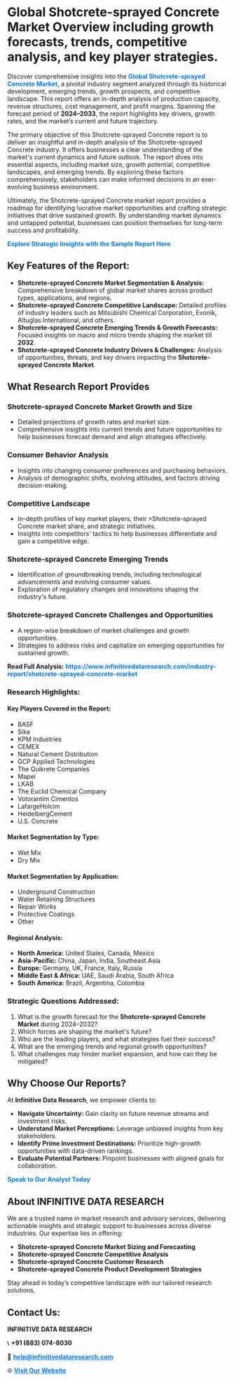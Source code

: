 <h1>Global Shotcrete-sprayed Concrete Market Overview including growth forecasts, trends, competitive analysis, and key player strategies.</h1>
<p>
Discover comprehensive insights into the 
<a href="https://www.infinitivedataresearch.com/industry-report/shotcrete-sprayed-concrete-market" rel="dofollow" style="color: #007BFF; text-decoration: none;"><strong>Global Shotcrete-sprayed Concrete Market</strong></a>, a pivotal industry segment analyzed through its historical development, emerging trends, growth prospects, and competitive landscape. This report offers an in-depth analysis of production capacity, revenue structures, cost management, and profit margins. Spanning the forecast period of <strong>2024–2033</strong>, the report highlights key drivers, growth rates, and the market’s current and future trajectory.
</p>
<p>
The primary objective of this Shotcrete-sprayed Concrete report is to deliver an insightful and in-depth analysis of the Shotcrete-sprayed Concrete industry. It offers businesses a clear understanding of the market's current dynamics and future outlook. The report dives into essential aspects, including market size, growth potential, competitive landscapes, and emerging trends. By exploring these factors comprehensively, stakeholders can make informed decisions in an ever-evolving business environment.
</p>
<p>
Ultimately, the Shotcrete-sprayed Concrete market report provides a roadmap for identifying lucrative market opportunities and crafting strategic initiatives that drive sustained growth. By understanding market dynamics and untapped potential, businesses can position themselves for long-term success and profitability.
</p>
<p>
<a href="https://www.infinitivedataresearch.com/request-sample/reportId=105962" style="color: #007BFF; text-decoration: none;"><strong>Explore Strategic Insights with the Sample Report Here</strong></a>
</p>

<h2>Key Features of the Report:</h2>
<ul>
<li><strong>Shotcrete-sprayed Concrete Market Segmentation & Analysis:</strong> Comprehensive breakdown of global market shares across product types, applications, and regions.</li>
<li><strong>Shotcrete-sprayed Concrete Competitive Landscape:</strong> Detailed profiles of industry leaders such as Mitsubishi Chemical Corporation, Evonik, Altuglas International, and others.</li>
<li><strong>Shotcrete-sprayed Concrete Emerging Trends & Growth Forecasts:</strong> Focused insights on macro and micro trends shaping the market till <strong>2032</strong>.</li>
<li><strong>Shotcrete-sprayed Concrete Industry Drivers & Challenges:</strong> Analysis of opportunities, threats, and key drivers impacting the <strong>Shotcrete-sprayed Concrete Market</strong>.</li>
</ul>

<h2>What Research Report Provides</h2>
<h3>Shotcrete-sprayed Concrete Market Growth and Size</h3>
<ul>
<li>Detailed projections of growth rates and market size.</li>
<li>Comprehensive insights into current trends and future opportunities to help businesses forecast demand and align strategies effectively.</li>
</ul>

<h3>Consumer Behavior Analysis</h3>
<ul>
<li>Insights into changing consumer preferences and purchasing behaviors.</li>
<li>Analysis of demographic shifts, evolving attitudes, and factors driving decision-making.</li>
</ul>

<h3>Competitive Landscape</h3>
<ul>
<li>In-depth profiles of key market players, their >Shotcrete-sprayed Concrete market share, and strategic initiatives.</li>
<li>Insights into competitors' tactics to help businesses differentiate and gain a competitive edge.</li>
</ul>

<h3>Shotcrete-sprayed Concrete Emerging Trends</h3>
<ul>
<li>Identification of groundbreaking trends, including technological advancements and evolving consumer values.</li>
<li>Exploration of regulatory changes and innovations shaping the industry's future.</li>
</ul>

<h3>Shotcrete-sprayed Concrete Challenges and Opportunities</h3>
<ul>
<li>A region-wise breakdown of market challenges and growth opportunities.</li>
<li>Strategies to address risks and capitalize on emerging opportunities for sustained growth.</li>
</ul>
<p><strong>Read Full Analysis:</strong> <a href="https://www.infinitivedataresearch.com/industry-report/shotcrete-sprayed-concrete-market" rel="dofollow" style="color: #007BFF; text-decoration: none;"><strong>https://www.infinitivedataresearch.com/industry-report/shotcrete-sprayed-concrete-market</strong></a></p>
<h3>Research Highlights:</h3>
<h4>Key Players Covered in the Report:</h4>
<ul><li>BASF</li><li>Sika</li><li>KPM Industries</li><li>CEMEX</li><li>Natural Cement Distribution</li><li>GCP Applied Technologies</li><li>The Quikrete Companies</li><li>Mapei</li><li>LKAB</li><li>The Euclid Chemical Company</li><li>Votorantim Cimentos</li><li>LafargeHolcim</li><li>HeidelbergCement</li><li>U.S. Concrete</li></ul>
<h4>Market Segmentation by Type:</h4>
<ul><li>Wet Mix</li><li>Dry Mix</li></ul>
<h4>Market Segmentation by Application:</h4>
<ul><li>Underground Construction</li><li>Water Retaining Structures</li><li>Repair Works</li><li>Protective Coatings</li><li>Other</li></ul>

<h4>Regional Analysis:</h4>
<ul>
<li><strong>North America:</strong> United States, Canada, Mexico</li>
<li><strong>Asia-Pacific:</strong> China, Japan, India, Southeast Asia</li>
<li><strong>Europe:</strong> Germany, UK, France, Italy, Russia</li>
<li><strong>Middle East & Africa:</strong> UAE, Saudi Arabia, South Africa</li>
<li><strong>South America:</strong> Brazil, Argentina, Colombia</li>
</ul>

<h3>Strategic Questions Addressed:</h3>
<ol>
<li>What is the growth forecast for the <strong>Shotcrete-sprayed Concrete Market</strong> during 2024–2032?</li>
<li>Which forces are shaping the market's future?</li>
<li>Who are the leading players, and what strategies fuel their success?</li>
<li>What are the emerging trends and regional growth opportunities?</li>
<li>What challenges may hinder market expansion, and how can they be mitigated?</li>
</ol>

<h2>Why Choose Our Reports?</h2>
<p>At <strong>Infinitive Data Research</strong>, we empower clients to:</p>
<ul>
<li><strong>Navigate Uncertainty:</strong> Gain clarity on future revenue streams and investment risks.</li>
<li><strong>Understand Market Perceptions:</strong> Leverage unbiased insights from key stakeholders.</li>
<li><strong>Identify Prime Investment Destinations:</strong> Prioritize high-growth opportunities with data-driven rankings.</li>
<li><strong>Evaluate Potential Partners:</strong> Pinpoint businesses with aligned goals for collaboration.</li>
</ul>
<p><a href="https://www.infinitivedataresearch.com/industry-report/shotcrete-sprayed-concrete-market" rel="dofollow" style="color: #007BFF; text-decoration: none;"><strong>Speak to Our Analyst Today</strong></a></p>

<h2>About INFINITIVE DATA RESEARCH</h2>
<p>We are a trusted name in market research and advisory services, delivering actionable insights and strategic support to businesses across diverse industries. Our expertise lies in offering:</p>
<ul>
<li><strong>Shotcrete-sprayed Concrete Market Sizing and Forecasting</strong></li>
<li><strong>Shotcrete-sprayed Concrete Competitive Analysis</strong></li>
<li><strong>Shotcrete-sprayed Concrete Customer Research</strong></li>
<li><strong>Shotcrete-sprayed Concrete Product Development Strategies</strong></li>
</ul>
<p>Stay ahead in today’s competitive landscape with our tailored research solutions.</p>

<h2>Contact Us:</h2>
<p><strong>INFINITIVE DATA RESEARCH</strong></p>
<p>📞 <strong>+91 (883) 074-8030</strong></p>
<p>📧 <strong><a href="mailto:help@infinitivedataresearch.com" style="color: #007BFF;">help@infinitivedataresearch.com</a></strong></p>
<p>🌐 <strong><a href="https://www.infinitivedataresearch.com" rel="dofollow" style="color: #007BFF;">Visit Our Website</a></strong></p>